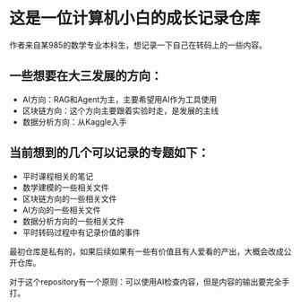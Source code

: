 # 这是一位计算机小白的成长记录仓库

作者来自某985的数学专业本科生，想记录一下自己在转码上的一些内容。

## 一些想要在大三发展的方向：

* AI方向：RAG和Agent为主，主要希望用AI作为工具使用
* 区块链方向：这个方向主要跟着实验时走，是发展的主线
* 数据分析方向：从Kaggle入手

## 当前想到的几个可以记录的专题如下：

* 平时课程相关的笔记
* 数学建模的一些相关文件
* 区块链方向的一些相关文件
* AI方向的一些相关文件
* 数据分析方向的一些相关文件
* 平时转码过程中有记录价值的事件

最初仓库是私有的，如果后续如果有一些有价值且有人爱看的产出，大概会改成公开仓库。
  
对于这个repository有一个原则：可以使用AI检查内容，但是内容的输出要完全手打。
